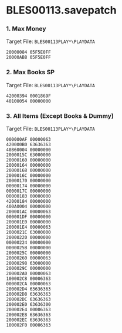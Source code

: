 # BLES00113.savepatch

### 1. Max Money

Target File: `BLES00113PLAY*\PLAYDATA`

```
20000084 05F5E0FF
20000AB8 05F5E0FF
```

### 2. Max Books SP

Target File: `BLES00113PLAY*\PLAYDATA`

```
42000394 0001869F
40100054 00000000
```

### 3. All Items (Except Books & Dummy)

Target File: `BLES00113PLAY*\PLAYDATA`

```
000000AF 00000063
420000B0 63636363
40860004 00000000
2000015C 63000000
20000160 00000000
20000164 00000000
20000168 00000000
2000016C 00000000
20000170 00000000
00000174 00000000
0000017C 00000000
00000183 00000000
42000184 00000000
400A0004 00000000
200001AC 00000063
000001DF 00000000
200001E0 00000000
200001E4 00000063
2000021C 63000000
20000220 00000000
00000224 00000000
0000025B 00000000
2000025C 00000000
20000260 00000063
20000298 63000000
2000029C 00000000
200002A0 00000063
100002C8 00006363
000002CA 00000063
200002D4 63636363
200002D8 63636363
200002DC 63636363
200002E0 63636300
200002E4 00006363
200002E8 63636363
200002EC 63636363
100002F0 00006363
```

